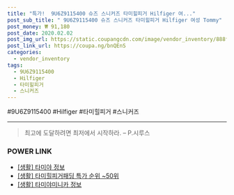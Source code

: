 ```yaml
--- 
title: "특가!  9U6Z9115400 슈즈 스니커즈 타미힐피거 Hilfiger 여..." 
post_sub_title: " 9U6Z9115400 슈즈 스니커즈 타미힐피거 Hilfiger 여성 Tommy" 
post_money: ₩ 91,180 
post_date: 2020.02.02 
post_img_url: https://static.coupangcdn.com/image/vendor_inventory/888f/ac9f0d5aee56fcf26fe7190c483b9c219c5f19be862dd51e666c9784d130.jpg 
post_link_url: https://coupa.ng/bnQEnS 
categories: 
  - vendor_inventory 
tags: 
  - 9U6Z9115400 
  - Hilfiger 
  - 타미힐피거 
  - 스니커즈 
--- 
```

  #9U6Z9115400 #Hilfiger #타미힐피거 #스니커즈 
<hr> 

> 최고에 도달하려면 최저에서 시작하라. – P.시루스 


### POWER LINK

* <a href="https://blog.naver.com/santokki14/221768285379" target="_blank"> [생활] 타미야 정보 </a>
* <a href="https://blog.naver.com/sakai111/221783556553" target="_blank"> [생활] 타미힐피거패딩 특가 순위 ~50위</a>
* <a href="https://blog.naver.com/fash111/221768293637" target="_blank"> [생활] 타미야미니카 정보 </a>
